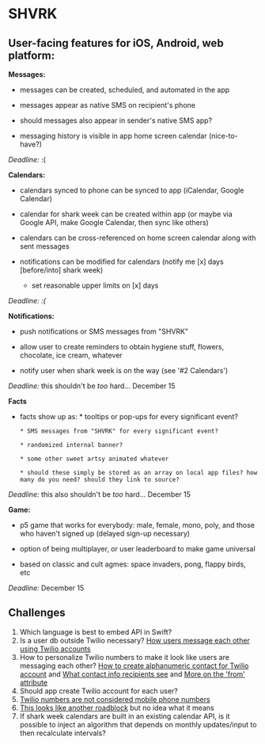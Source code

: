 # SHVRK

## User-facing features for iOS, Android, web platform:

**Messages:**

 * messages can be created, scheduled, and automated in the app
    
 * messages appear as native SMS on recipient's phone
    
 * should messages also appear in sender's native SMS app?
    
 * messaging history is visible in app home screen calendar (nice-to-have?)

*Deadline:* :(

**Calendars:**

* calendars synced to phone can be synced to app (iCalendar, Google Calendar)
    
* calendar for shark week can be created within app (or maybe via Google API, make Google Calendar, then sync like others)
    
* calendars can be cross-referenced on home screen calendar along with sent messages
    
* notifications can be modified for calendars (notify me [x] days [before/into] shark week)

   * set reasonable upper limits on [x] days
        
*Deadline: :(*

**Notifications:**

* push notifications or SMS messages from "SHVRK"

* allow user to create reminders to obtain hygiene stuff, flowers, chocolate, ice cream, whatever

* notify user when shark week is on the way (see '#2 Calendars')

*Deadline:* this shouldn't be *too* hard... December 15

**Facts**

* facts show up as:
      * tooltips or pop-ups for every significant event?
      
      * SMS messages from "SHVRK" for every significant event?
      
      * randomized internal banner?
      
      * some other sweet artsy animated whatever
      
      * should these simply be stored as an array on local app files? how many do you need? should they link to source?
      
*Deadline:* this also shouldn't be *too* hard... December 15

**Game:**

* p5 game that works for everybody: male, female, mono, poly, and those who haven't signed up (delayed sign-up necessary) 

* option of being multiplayer, or user leaderboard to make game universal

* based on classic and cult agmes: space invaders, pong, flappy birds, etc

*Deadline:* December 15
    
## Challenges

1. Which language is best to embed API in Swift?
2. Is a user db outside Twilio necessary? [How users message each other using Twilio accounts](https://www.twilio.com/help/faq/sms/how-can-i-have-users-send-text-messages-to-each-other-over-twilio)
3. How to personalize Twilio numbers to make it look like users are messaging each other? [How to create alphanumeric contact for Twilio account](https://www.twilio.com/help/faq/sms/what-is-alphanumeric-sender-id-and-how-do-i-get-started) and [What contact info recipients see](https://www.twilio.com/help/faq/sms/can-i-specify-the-phone-number-a-recipient-sees-when-getting-an-sms-from-my-twilio-app) and [More on the 'from' attribute](https://www.twilio.com/docs/api/twiml/sms/message#attributes-from)
4. Should app create Twilio account for each user?
5. [Twilio numbers are not considered mobile phone numbers](https://www.twilio.com/help/faq/sms/can-i-send-messages-from-facebook-and-other-services-to-twilio)
6. [This looks like another roadblock](https://www.twilio.com/help/faq/sms/is-there-a-way-to-use-alphanumeric-sender-id-with-messaging-services) but no idea what it means
7. If shark week calendars are built in an existing calendar API, is it possible to inject an algorithm that depends on monthly updates/input to then recalculate intervals?
